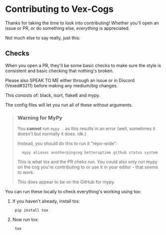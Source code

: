 # Contributing to Vex-Cogs

Thanks for taking the time to look into contributing! Whether you'll open an issue or PR, or do something else, _everything_ is appreciated.

Not much else to say really, just this:

## Checks

When you open a PR, they'll be some basic checks to make sure the style is consistent and basic checking that nothing's broken.

Please also SPEAK TO ME either through an issue or in Discord (Vexed#3211) before making any medium/big changes.

This consists of: black, isort, flake8 and mypy.

The config files will let you run all of these without arguments.

> ### **Warning for MyPy**
>
> You **cannot** run ``mypy .`` as this results in an error (well, sometimes  it doesn't but normally it does. idk.)
>
> Instead, you should do this to run it "repo-wide":
>
>       mypy aliases anotherpingcog betteruptime github status system
>
> This is what tox and the PR cheks run. You could also only run mypy on the cog you're contributing to or use it in your editor - that _seems_ to work.
>
> This does appear to be on the GitHub for mypy.

You can run these locally to check everything's working using tox:

1. If you haven't already, install tox:

        pip install tox

2. Now run tox:

        tox

